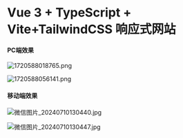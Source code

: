 # Vue 3 + TypeScript + Vite+TailwindCSS 响应式网站

#### PC端效果

![1720588018765.png](https://img.picui.cn/free/2024/07/10/668e16b7f020e.png)

![1720588056141.png](https://img.picui.cn/free/2024/07/10/668e16b7e028c.png)

#### 移动端效果

![微信图片_20240710130440.jpg](https://img.picui.cn/free/2024/07/10/668e16b7eb433.jpg)

![微信图片_20240710130447.jpg](https://img.picui.cn/free/2024/07/10/668e16b7ee6ea.jpg)
